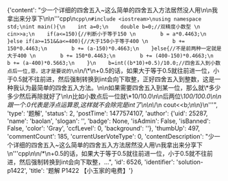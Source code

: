 {'content': "少一个详细的四舍五入~这么简单的四舍五入方法居然没人用\n\n我拿出来分享下\n\n'''cpp\n```cpp\n#include <iostream>\nusing namespace std;\nint main(){\n    int a=0;\n    double b=0;//双精度小数型 \n    cin>>a;\n    if(a<=150){//判断小于等于150 \n        b = a*0.4463;\n    }else if(a>=151&&a<=400){//大于150小于等于400 \n        b += 150*0.4463;\n        b += (a-150)*0.4663;\n    }else{//不是前两种一定就是大于400 \n        b += 150*0.4463;\n        b += (400-150)*0.4663;\n        b += (a-400)*0.5663;\n    }\n    b=int((b*10)+0.5)/10.0;//四舍五入到小数点后一位,恩，这才是要说的\n```\n/\\*\n+0.5的话，如果大于等于0.5就往前进一位，小于0.5就不往前进，然后强制转换到int会向下取整，正好四舍五入到整数，这是一种我认为最简单的四舍五入方法。\n\n如果需要四舍五入到某一位，那么就\\*多少多少然后再除就好了\n\n比如小数点后一位就\\*10/10.0\n\n后两位\\*100/100.0\n\n跟一个.0代表是浮点运算恩,这样就不会除完是int了\n\n\\*/\n    cout<<b;\n\n}\n'''", 'type': '题解', 'status': 2, 'postTime': 1477574107, 'author': {'uid': 25287, 'name': 'baolan', 'slogan': '', 'badge': None, 'isAdmin': False, 'isBanned': False, 'color': 'Gray', 'ccfLevel': 0, 'background': ''}, 'thumbUp': 497, 'commentCount': 185, 'currentUserVoteType': 0, 'contentDescription': "少一个详细的四舍五入~这么简单的四舍五入方法居然没人用\n我拿出来分享下\n'''cpp\n\n/*\n+0.5的话，如果大于等于0.5就往前进一位，小于0.5就不往前进，然后强制转换到int会向下取整，...", 'id': 6526, 'identifier': 'solution-p1422', 'title': '题解 P1422 【小玉家的电费】'}